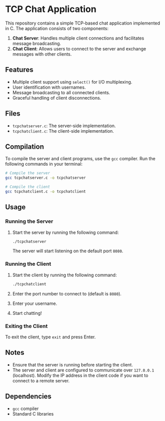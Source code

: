 # TCP Chat Application

This repository contains a simple TCP-based chat application implemented in C. The application consists of two components:

1. **Chat Server**: Handles multiple client connections and facilitates message broadcasting.
2. **Chat Client**: Allows users to connect to the server and exchange messages with other clients.

## Features

- Multiple client support using `select()` for I/O multiplexing.
- User identification with usernames.
- Message broadcasting to all connected clients.
- Graceful handling of client disconnections.

## Files

- `tcpchatserver.c`: The server-side implementation.
- `tcpchatclient.c`: The client-side implementation.

## Compilation

To compile the server and client programs, use the `gcc` compiler. Run the following commands in your terminal:

```bash
# Compile the server
gcc tcpchatserver.c -o tcpchatserver

# Compile the client
gcc tcpchatclient.c -o tcpchatclient
```

## Usage

### Running the Server

1. Start the server by running the following command:

   ```bash
   ./tcpchatserver
   ```

   The server will start listening on the default port `8080`.

### Running the Client

1. Start the client by running the following command:

   ```bash
   ./tcpchatclient
   ```

2. Enter the port number to connect to (default is `8080`).
3. Enter your username.
4. Start chatting!

### Exiting the Client

To exit the client, type `exit` and press Enter.

## Notes

- Ensure that the server is running before starting the client.
- The server and client are configured to communicate over `127.0.0.1` (localhost). Modify the IP address in the client code if you want to connect to a remote server.

## Dependencies

- `gcc` compiler
- Standard C libraries